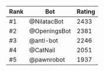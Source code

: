 Rank|Bot|Rating
---|---|---
#1|@NilatacBot|2433
#2|@OpeningsBot|2381
#3|@anti-bot|2246
#4|@CatNail|2051
#5|@pawnrobot|1937
